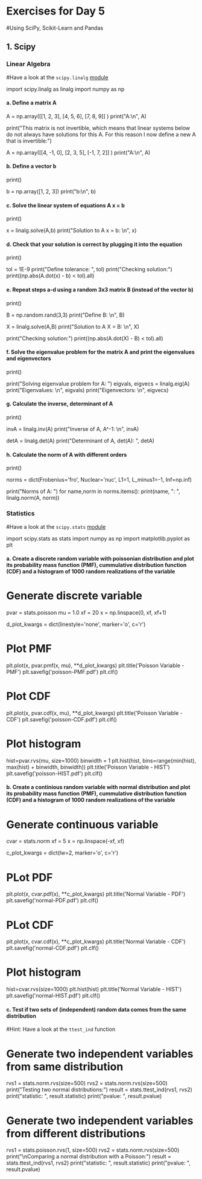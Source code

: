 # Exercises for Day 5
#Using SciPy, Scikit-Learn and Pandas

## 1. Scipy

### Linear Algebra
#Have a look at the ```scipy.linalg``` [module](https://docs.scipy.org/doc/scipy/reference/linalg.html)

import scipy.linalg as linalg
import numpy as np

#### a. Define a matrix A

A = np.array([[1, 2, 3], [4, 5, 6], [7, 8, 9]] )
print("A:\n", A)

print("This matrix is not invertible, which means that linear systems below do not always have solutions for this A. For this reason I now define a new A that is invertible:")

A = np.array([[4, -1, 0], [2, 3, 5], [-1, 7, 2]] )
print("A:\n", A)

#### b. Define a vector b
print()


b = np.array([1, 2, 3])
print("b:\n", b)

#### c. Solve the linear system of equations A x = b
print()


x = linalg.solve(A,b)
print("Solution to A x = b: \n", x)

#### d. Check that your solution is correct by plugging it into the equation
print()


tol = 1E-9
print("Define tolerance: ", tol)
print("Checking solution:")
print((np.abs(A.dot(x) - b) < tol).all)

#### e. Repeat steps a-d using a random 3x3 matrix B (instead of the vector b)
print()


B = np.random.rand(3,3)
print("Define B: \n", B)

X = linalg.solve(A,B)
print("Solution to A X = B: \n", X)

print("Checking solution:")
print((np.abs(A.dot(X) - B) < tol).all)

#### f. Solve the eigenvalue problem for the matrix A and print the eigenvalues and eigenvectors
print()


print("Solving eigenvalue problem for A: ")
eigvals, eigvecs = linalg.eig(A)
print("Eigenvalues: \n", eigvals)
print("Eigenvectors: \n", eigvecs)

#### g. Calculate the inverse, determinant of A
print()


invA = linalg.inv(A)
print("Inverse of A, A^-1: \n", invA)

detA = linalg.det(A)
print("Determinant of A, det(A): ", detA)

#### h. Calculate the norm of A with different orders
print()


norms = dict(Frobenius='fro', Nuclear='nuc', L1=1, L_minus1=-1, Inf=np.inf)

print("Norms of A: ")
for name,norm in norms.items():
    print(name, ": ", linalg.norm(A, norm))

### Statistics
#Have a look at the ```scipy.stats``` [module](https://docs.scipy.org/doc/scipy/reference/stats.html)

import scipy.stats as stats
import numpy as np
import matplotlib.pyplot as plt

#### a. Create a discrete random variable with poissonian distribution and plot its probability mass function (PMF), cummulative distribution function (CDF) and a histogram of 1000 random realizations of the variable

# Generate discrete variable
pvar = stats.poisson
mu = 1.0
xf = 20
x = np.linspace(0, xf, xf+1)

d_plot_kwargs = dict(linestyle='none', marker='o', c='r')

# Plot PMF
plt.plot(x, pvar.pmf(x, mu), **d_plot_kwargs)
plt.title('Poisson Variable - PMF')
plt.savefig('poisson-PMF.pdf')
plt.clf()

# Plot CDF
plt.plot(x, pvar.cdf(x, mu), **d_plot_kwargs)
plt.title('Poisson Variable - CDF')
plt.savefig('poisson-CDF.pdf')
plt.clf()

# Plot histogram
hist=pvar.rvs(mu, size=1000)
binwidth = 1
plt.hist(hist, bins=range(min(hist), max(hist) + binwidth, binwidth))
plt.title('Poisson Variable - HIST')
plt.savefig('poisson-HIST.pdf')
plt.clf()

#### b. Create a continious random variable with normal distribution and plot its probability mass function (PMF), cummulative distribution function (CDF) and a histogram of 1000 random realizations of the variable

# Generate continuous variable
cvar = stats.norm
xf = 5
x = np.linspace(-xf, xf)

c_plot_kwargs = dict(lw=2, marker='o', c='r')

# PLot PDF
plt.plot(x, cvar.pdf(x), **c_plot_kwargs)
plt.title('Normal Variable - PDF')
plt.savefig('normal-PDF.pdf')
plt.clf()

# PLot CDF
plt.plot(x, cvar.cdf(x), **c_plot_kwargs)
plt.title('Normal Variable - CDF')
plt.savefig('normal-CDF.pdf')
plt.clf()

# Plot histogram
hist=cvar.rvs(size=1000)
plt.hist(hist)
plt.title('Normal Variable - HIST')
plt.savefig('normal-HIST.pdf')
plt.clf()

#### c. Test if two sets of (independent) random data comes from the same distribution
#Hint: Have a look at the ```ttest_ind``` function

# Generate two independent variables from same distribution
rvs1 = stats.norm.rvs(size=500)
rvs2 = stats.norm.rvs(size=500)
print("Testing two normal distributions:")
result = stats.ttest_ind(rvs1, rvs2)
print("statistic: ", result.statistic)
print("pvalue: ", result.pvalue)

# Generate two independent variables from different distributions
rvs1 = stats.poisson.rvs(1, size=500)
rvs2 = stats.norm.rvs(size=500)
print("\nComparing a normal distribution with a Poisson:")
result = stats.ttest_ind(rvs1, rvs2)
print("statistic: ", result.statistic)
print("pvalue: ", result.pvalue)